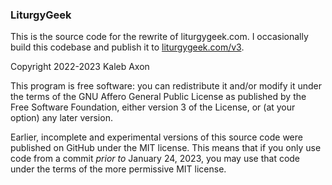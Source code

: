 ### LiturgyGeek

This is the source code for the rewrite of liturgygeek.com. I occasionally build this codebase
and publish it to [liturgygeek.com/v3](https://liturgygeek.com/v3).


Copyright 2022-2023 Kaleb Axon

This program is free software: you can redistribute it and/or modify
it under the terms of the GNU Affero General Public License as
published by the Free Software Foundation, either version 3 of the
License, or (at your option) any later version.

Earlier, incomplete and experimental versions of this source code were published on GitHub
under the MIT license. This means that if you only use code from a commit _prior to_
January 24, 2023, you may use that code under the terms of the more permissive MIT license.
